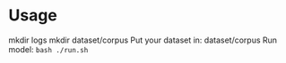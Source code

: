 # Usage
mkdir logs
mkdir dataset/corpus
Put your dataset in: dataset/corpus
Run model: ```bash ./run.sh```
